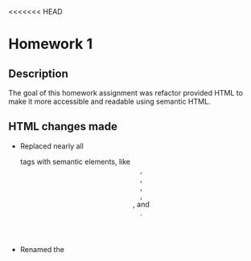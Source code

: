 <<<<<<< HEAD
# Homework 1
## Description
The goal of this homework assignment was refactor provided HTML to make it more accessible and readable using semantic HTML. 

## HTML changes made
* Replaced nearly all <div> tags with semantic elements, like <header>, <nav>, <main>, <aside>, <section>, and <footer>. 

* Renamed the <title> of the website to "Horiseon: Social Solution Services" to be more descriptive. 

* Added descriptive alt attributes for all images on the page. 

* The Search Engine Optimization link was nonfunctional - the <a> tag for this link in HTML was missing an ID tag like the other nav links, so the necessary ID tag was added.

* Some classes were changed per the CSS changes described below.

## CSS changes made
* Refactoring the <div> containing the navigation links to <nav> broke the CSS .header selector - refactored it to be .header nav instead of .header div. 

* Many selectors are repetitive and assign the same formatting to elements - collapsed these and reassigned classes to elements with the same formatting:
    * Replaced all the .benefit- selectors with .aside-style and all of the .benefit- images with .aside-style img
    * Replaced all the individual h3 selectors with a broad h3 selector
    * Created a .content-style selector for search-engine-optimization, online-reputation-management, and social-media-marketing, as they were repetitively formatted
    * All of the images in the main body are formatted the same, so replaced the individual image selectors with a broad img selector (images in the benefits/aside section are more specifically formatted using their class tag)
    * Created a broad h2 selector to replace each individualized h2 

* Commented out each change described above with reasoning behind the change.

* Reorganized style.css so that the selectors are in order of appearance in index.html. 

## Remaining issues
* Line 27 - unsure of how to restructure the main image on the page because the image resides in CSS. Was not able to get it to behave correctly when moving it over to HTML and trying to format it as an img in CSS. 
    
* This image can't be assigned an alt attribute if it isn't an img element in HTML. Without an alt attribute, a major piece of content on the page is both not accessible via screen readers and lacks semantic HTML elements. 
=======
# HW1
Homework 1

README GOES HERE.
>>>>>>> c6e280b3002b0bde019f6b1fc40895592104c0f1
